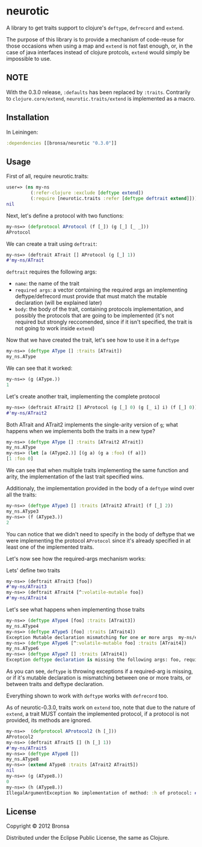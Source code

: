 # neurotic

A library to get traits support to clojure's `deftype`, `defrecord` and `extend`.

The purpose of this library is to provide a mechanism of code-reuse for those occasions when using a map and `extend` is not fast enough, or, in the case of java interfaces instead of clojure protcols, `extend` would simply be impossible to use.

## NOTE

With the 0.3.0 release, `:defaults` has been replaced by `:traits`.
Contrarily to `clojure.core/extend`, `neurotic.traits/extend` is implemented as a macro.

## Installation

In Leiningen:

```clojure
:dependencies [[bronsa/neurotic "0.3.0"]]
```

## Usage

First of all, require neurotic.traits:

```clojure
user=> (ns my-ns
         (:refer-clojure :exclude [deftype extend])
         (:require [neurotic.traits :refer [deftype deftrait extend]]))
nil
```
Next, let's define a protocol with two functions:
```clojure
my-ns=> (defprotocol AProtocol (f [_]) (g [_] [_ _]))
AProtocol
```
We can create a trait using `deftrait`:
```clojure
my-ns=> (deftrait ATrait [] AProtocol (g [_] 1))
#'my-ns/ATrait
```
`deftrait` requires the following args: 
* `name`: the name of the trait
* `required args`: a vector containing the required args an implementing deftype/defrecord must provide that must match the mutable declaration (will be explained later)
* `body`: the body of the trait, containing protocols implementation, and possibly the protocols that are going to be implemented (it's not required but strongly reccomended, since if it isn't specified, the trait is not going to work inside `extend`)

Now that we have created the trait, let's see how to use it in a `deftype`
```clojure
my-ns=> (deftype AType [] :traits [ATrait])
my_ns.AType
```

We can see that it worked:
```clojure
my-ns=> (g (AType.))
1
```

Let's create another trait, implementing the complete protocol

```clojure
my-ns=> (deftrait ATrait2 [] AProtocol (g [_] 0) (g [_ i] i) (f [_] 0))
#'my-ns/ATrait2
```

Both ATrait and ATrait2 implements the single-arity version of `g`; what happens when we implements both the traits in a new type?

```clojure
my-ns=> (deftype AType [] :traits [ATrait2 ATrait])
my_ns.AType
my-ns=> (let [a (AType2.)] [(g a) (g a :foo) (f a)]) 
[1 :foo 0]
```

We can see that when multiple traits implementing the same function and arity, the implementation of the last trait specified wins.

Additionaly, the implementation provided in the body of a `deftype` wind over all the traits:
```clojure
my-ns=> (deftype AType3 [] :traits [ATrait2 ATrait] (f [_] 2))
my_ns.AType3
my-ns=> (f (AType3.))
2
```
You can notice that we didn't need to specify in the body of deftype that we were implementing the protocol `AProtocol` since it's already specified in at least one of the implemented traits.

Let's now see how the required-args mechanism works:

Lets' define two traits
```clojure
my-ns=> (deftrait ATrait3 [foo])
#'my-ns/ATrait3
my-ns=> (deftrait ATrait4 [^:volatile-mutable foo])
#'my-ns/ATrait4
```

Let's see what happens when implementing those traits
```clojure
my-ns=> (deftype AType4 [foo] :traits [ATrait3])
my_ns.AType4
my-ns=> (deftype AType5 [foo] :traits [ATrait4])
Exception Mutable declaration mismatching for one or more args  my-ns/eval960 (NO_SOURCE_FILE:1)
my-ns=> (deftype AType6 [^:volatile-mutable foo] :traits [ATrait4])
my_ns.AType6
my-ns=> (deftype AType7 [] :traits [ATrait4])
Exception deftype declaration is missing the following args: foo, required by one or more implementing traits  my-ns/eval967 (NO_SOURCE_FILE:1)
```

As you can see, `deftype` is throwing exceptions if a required-arg is missing, or if it's mutable declaration is mismatching between one or more traits, or between traits and deftype declaration.

Everything shown to work with `deftype` works with `defrecord` too.

As of neurotic-0.3.0, traits work on `extend` too, note that due to the nature of `extend`, a trait MUST contain the implemented protocol, if a protocol is not provided, its methods are ignored.
```clojure
my-ns=>  (defprotocol AProtocol2 (h [_]))
AProtocol2
my-ns=> (deftrait ATrait5 [] (h [_] 1))
#'my-ns/ATrait5
my-ns=> (deftype AType8 [])
my_ns.AType8
my-ns=> (extend AType8 :traits [ATrait2 ATrait5])
nil
my-ns=> (g (AType8.))
0
my-ns=> (h (AType8.))
IllegalArgumentException No implementation of method: :h of protocol: #'my-ns/AProtocol2 found for class: my_ns.AType8  clojure.core/-cache-protocol-fn (core_deftype.clj:527)
```

## License

Copyright © 2012 Bronsa

Distributed under the Eclipse Public License, the same as Clojure.
